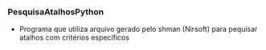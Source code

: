### PesquisaAtalhosPython
- Programa que utiliza arquivo gerado pelo shman (Nirsoft) para pequisar atalhos com critérios específicos